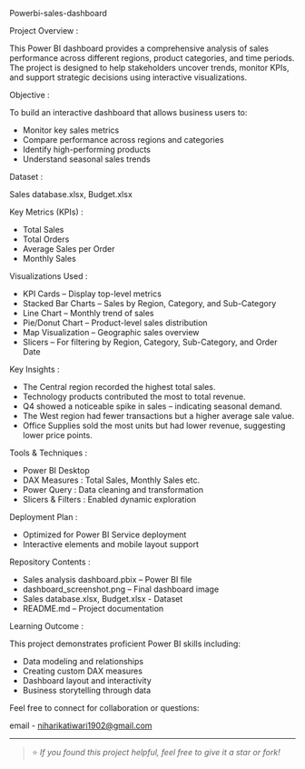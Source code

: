 Powerbi-sales-dashboard

Project Overview : 

This Power BI dashboard provides a comprehensive analysis of sales performance across different regions, product categories, and time periods. The project is designed to help stakeholders uncover trends, monitor KPIs, and support strategic decisions using interactive visualizations.

Objective : 

To build an interactive dashboard that allows business users to:
- Monitor key sales metrics
- Compare performance across regions and categories
- Identify high-performing products
- Understand seasonal sales trends

Dataset :

Sales database.xlsx, Budget.xlsx

Key Metrics (KPIs) :

- Total Sales
- Total Orders
- Average Sales per Order
- Monthly Sales

Visualizations Used :

- KPI Cards – Display top-level metrics
- Stacked Bar Charts – Sales by Region, Category, and Sub-Category
- Line Chart – Monthly trend of sales
- Pie/Donut Chart – Product-level sales distribution
- Map Visualization – Geographic sales overview
- Slicers – For filtering by Region, Category, Sub-Category, and Order Date

Key Insights :

- The Central region recorded the highest total sales.
- Technology products contributed the most to total revenue.
- Q4 showed a noticeable spike in sales – indicating seasonal demand.
- The West region had fewer transactions but a higher average sale value.
- Office Supplies sold the most units but had lower revenue, suggesting lower price points.

Tools & Techniques :

- Power BI Desktop
- DAX Measures : Total Sales, Monthly Sales etc.
- Power Query : Data cleaning and transformation
- Slicers & Filters : Enabled dynamic exploration

Deployment Plan :

- Optimized for Power BI Service deployment
- Interactive elements and mobile layout support

 Repository Contents :
 
- Sales analysis dashboard.pbix – Power BI file
- dashboard_screenshot.png – Final dashboard image
- Sales database.xlsx, Budget.xlsx - Dataset
- README.md – Project documentation

Learning Outcome :

This project demonstrates proficient Power BI skills including:
- Data modeling and relationships
- Creating custom DAX measures
- Dashboard layout and interactivity
- Business storytelling through data

Feel free to connect for collaboration or questions:

email - niharikatiwari1902@gmail.com

---

> ⭐ *If you found this project helpful, feel free to give it a star or fork!*
